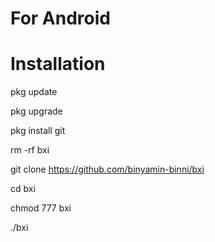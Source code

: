 # For Android
# Installation

pkg update

pkg upgrade

pkg install git

rm -rf bxi

git clone https://github.com/binyamin-binni/bxi

cd bxi

chmod 777 bxi

./bxi
